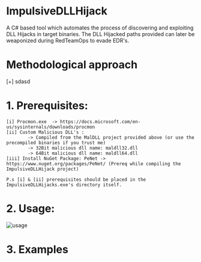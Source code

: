 # ImpulsiveDLLHijack
A C# based tool which automates the process of discovering and exploiting DLL Hijacks in target binaries. The DLL Hijacked paths provided can later be weaponized during RedTeamOps to evade EDR's.

# Methodological approach

[+] sdasd

# 1. Prerequisites:

	[i] Procmon.exe  -> https://docs.microsoft.com/en-us/sysinternals/downloads/procmon
	[ii] Custom Malicious DLL's :
			-> Compiled from the MalDLL project provided above (or use the precompiled binaries if you trust me)
			-> 32Bit malicious dll name: maldll32.dll
			-> 64Bit malicious dll name: maldll64.dll
	[iii] Install NuGet Package: PeNet -> https://www.nuget.org/packages/PeNet/ (Prereq while compiling the ImpulsiveDLLHijack project)
	
	P.s [i] & [ii] prerequisites should be placed in the ImpulsiveDLLHijacks.exe's directory itself.

# 2. Usage:

![usage](https://user-images.githubusercontent.com/60843949/132341238-c6e0cad4-dfc1-4d8e-a011-73df17b652d6.PNG)

# 3. Examples
